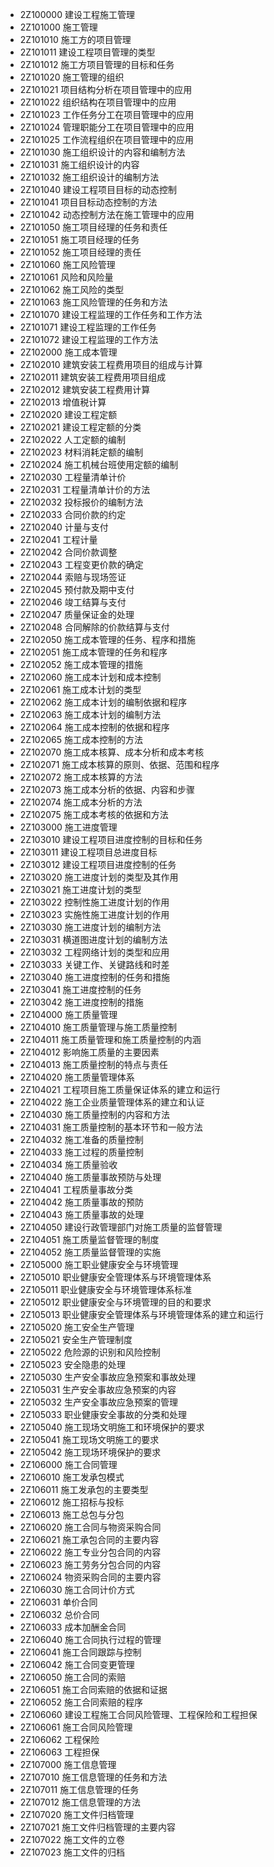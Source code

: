 * 2Z100000 建设工程施工管理
* 2Z101000 施工管理
* 2Z101010 施工方的项目管理
* 2Z101011 建设工程项目管理的类型
* 2Z101012 施工方项目管理的目标和任务
* 2Z101020 施工管理的组织
* 2Z101021 项目结构分析在项目管理中的应用
* 2Z101022 组织结构在项目管理中的应用
* 2Z101023 工作任务分工在项目管理中的应用
* 2Z101024 管理职能分工在项目管理中的应用
* 2Z101025 工作流程组织在项目管理中的应用
* 2Z101030 施工组织设计的内容和编制方法
* 2Z101031 施工组织设计的内容
* 2Z101032 施工组织设计的编制方法
* 2Z101040 建设工程项目目标的动态控制
* 2Z101041 项目目标动态控制的方法
* 2Z101042 动态控制方法在施工管理中的应用
* 2Z101050 施工项目经理的任务和责任
* 2Z101051 施工项目经理的任务
* 2Z101052 施工项目经理的责任
* 2Z101060 施工风险管理
* 2Z101061 风险和风险量
* 2Z101062 施工风险的类型
* 2Z101063 施工风险管理的任务和方法
* 2Z101070 建设工程监理的工作任务和工作方法
* 2Z101071 建设工程监理的工作任务
* 2Z101072 建设工程监理的工作方法
* 2Z102000 施工成本管理
* 2Z102010 建筑安装工程费用项目的组成与计算
* 2Z102011 建筑安装工程费用项目组成
* 2Z102012 建筑安装工程费用计算
* 2Z102013 增值税计算
* 2Z102020 建设工程定额
* 2Z102021 建设工程定额的分类
* 2Z102022 人工定额的编制
* 2Z102023 材料消耗定额的编制
* 2Z102024 施工机械台班使用定额的编制
* 2Z102030 工程量清单计价
* 2Z102031 工程量清单计价的方法
* 2Z102032 投标报价的编制方法
* 2Z102033 合同价款的约定
* 2Z102040 计量与支付
* 2Z102041 工程计量
* 2Z102042 合同价款调整
* 2Z102043 工程变更价款的确定
* 2Z102044 索赔与现场签证
* 2Z102045 预付款及期中支付
* 2Z102046 竣工结算与支付
* 2Z102047 质量保证金的处理
* 2Z102048 合同解除的价款结算与支付
* 2Z102050 施工成本管理的任务、程序和措施
* 2Z102051 施工成本管理的任务和程序
* 2Z102052 施工成本管理的措施
* 2Z102060 施工成本计划和成本控制
* 2Z102061 施工成本计划的类型
* 2Z102062 施工成本计划的编制依据和程序
* 2Z102063 施工成本计划的编制方法
* 2Z102064 施工成本控制的依据和程序
* 2Z102065 施工成本控制的方法
* 2Z102070 施工成本核算、成本分析和成本考核
* 2Z102071 施工成本核算的原则、依据、范围和程序
* 2Z102072 施工成本核算的方法
* 2Z102073 施工成本分析的依据、内容和步骤
* 2Z102074 施工成本分析的方法
* 2Z102075 施工成本考核的依据和方法
* 2Z103000 施工进度管理
* 2Z103010 建设工程项目进度控制的目标和任务
* 2Z103011 建设工程项目总进度目标
* 2Z103012 建设工程项目进度控制的任务
* 2Z103020 施工进度计划的类型及其作用
* 2Z103021 施工进度计划的类型
* 2Z103022 控制性施工进度计划的作用
* 2Z103023 实施性施工进度计划的作用
* 2Z103030 施工进度计划的编制方法
* 2Z103031 横道图进度计划的编制方法
* 2Z103032 工程网络计划的类型和应用
* 2Z103033 关键工作、关键路线和时差
* 2Z103040 施工进度控制的任务和措施
* 2Z103041 施工进度控制的任务
* 2Z103042 施工进度控制的措施
* 2Z104000 施工质量管理
* 2Z104010 施工质量管理与施工质量控制
* 2Z104011 施工质量管理和施工质量控制的内涵
* 2Z104012 影响施工质量的主要因素
* 2Z104013 施工质量控制的特点与责任
* 2Z104020 施工质量管理体系
* 2Z104021 工程项目施工质量保证体系的建立和运行
* 2Z104022 施工企业质量管理体系的建立和认证
* 2Z104030 施工质量控制的内容和方法
* 2Z104031 施工质量控制的基本环节和一般方法
* 2Z104032 施工准备的质量控制
* 2Z104033 施工过程的质量控制
* 2Z104034 施工质量验收
* 2Z104040 施工质量事故预防与处理
* 2Z104041 工程质量事故分类
* 2Z104042 施工质量事故的预防
* 2Z104043 施工质量事故的处理
* 2Z104050 建设行政管理部门对施工质量的监督管理
* 2Z104051 施工质量监督管理的制度
* 2Z104052 施工质量监督管理的实施
* 2Z105000 施工职业健康安全与环境管理
* 2Z105010 职业健康安全管理体系与环境管理体系
* 2Z105011 职业健康安全与环境管理体系标准
* 2Z105012 职业健康安全与环境管理的目的和要求
* 2Z105013 职业健康安全管理体系与环境管理体系的建立和运行
* 2Z105020 施工安全生产管理
* 2Z105021 安全生产管理制度
* 2Z105022 危险源的识别和风险控制
* 2Z105023 安全隐患的处理
* 2Z105030 生产安全事故应急预案和事故处理
* 2Z105031 生产安全事故应急预案的内容
* 2Z105032 生产安全事故应急预案的管理
* 2Z105033 职业健康安全事故的分类和处理
* 2Z105040 施工现场文明施工和环境保护的要求
* 2Z105041 施工现场文明施工的要求
* 2Z105042 施工现场环境保护的要求
* 2Z106000 施工合同管理
* 2Z106010 施工发承包模式
* 2Z106011 施工发承包的主要类型
* 2Z106012 施工招标与投标
* 2Z106013 施工总包与分包
* 2Z106020 施工合同与物资采购合同
* 2Z106021 施工承包合同的主要内容
* 2Z106022 施工专业分包合同的内容
* 2Z106023 施工劳务分包合同的内容
* 2Z106024 物资采购合同的主要内容
* 2Z106030 施工合同计价方式
* 2Z106031 单价合同
* 2Z106032 总价合同
* 2Z106033 成本加酬金合同
* 2Z106040 施工合同执行过程的管理
* 2Z106041 施工合同跟踪与控制
* 2Z106042 施工合同变更管理
* 2Z106050 施工合同的索赔
* 2Z106051 施工合同索赔的依据和证据
* 2Z106052 施工合同索赔的程序
* 2Z106060 建设工程施工合同风险管理、工程保险和工程担保
* 2Z106061 施工合同风险管理
* 2Z106062 工程保险
* 2Z106063 工程担保
* 2Z107000 施工信息管理
* 2Z107010 施工信息管理的任务和方法
* 2Z107011 施工信息管理的任务
* 2Z107012 施工信息管理的方法
* 2Z107020 施工文件归档管理
* 2Z107021 施工文件归档管理的主要内容
* 2Z107022 施工文件的立卷
* 2Z107023 施工文件的归档